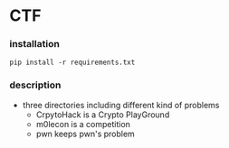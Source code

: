 # CTF

### installation

```
pip install -r requirements.txt
```

### description

-   three directories including different kind of problems
    -   CrpytoHack is a Crypto PlayGround
    -   m0lecon is a competition
    -   pwn keeps pwn's problem

